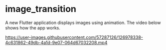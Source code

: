 # image_transition

A new Flutter application displays images using animation.
The video below shows how the app works.



https://user-images.githubusercontent.com/57287126/126978338-4c631862-49db-4a1d-9e07-064d67032208.mp4




